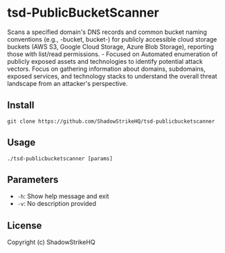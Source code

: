 # tsd-PublicBucketScanner
Scans a specified domain's DNS records and common bucket naming conventions (e.g., <domain>-bucket, bucket-<domain>) for publicly accessible cloud storage buckets (AWS S3, Google Cloud Storage, Azure Blob Storage), reporting those with list/read permissions. - Focused on Automated enumeration of publicly exposed assets and technologies to identify potential attack vectors. Focus on gathering information about domains, subdomains, exposed services, and technology stacks to understand the overall threat landscape from an attacker's perspective.

## Install
`git clone https://github.com/ShadowStrikeHQ/tsd-publicbucketscanner`

## Usage
`./tsd-publicbucketscanner [params]`

## Parameters
- `-h`: Show help message and exit
- `-v`: No description provided

## License
Copyright (c) ShadowStrikeHQ
